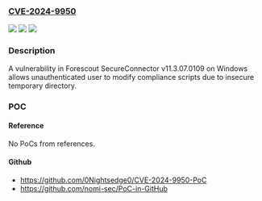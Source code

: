 ### [CVE-2024-9950](https://cve.mitre.org/cgi-bin/cvename.cgi?name=CVE-2024-9950)
![](https://img.shields.io/static/v1?label=Product&message=SecureConnector&color=blue)
![](https://img.shields.io/static/v1?label=Version&message=v11.3.07.0109%3C%3D%20v11.4%20&color=brighgreen)
![](https://img.shields.io/static/v1?label=Vulnerability&message=CWE-379&color=brighgreen)

### Description

A vulnerability in Forescout SecureConnector v11.3.07.0109 on Windows allows unauthenticated user to modify compliance scripts due to insecure temporary directory.

### POC

#### Reference
No PoCs from references.

#### Github
- https://github.com/0Nightsedge0/CVE-2024-9950-PoC
- https://github.com/nomi-sec/PoC-in-GitHub

